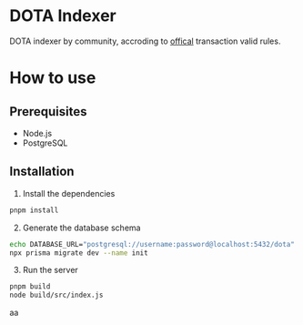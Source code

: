 # DOTA Indexer

DOTA indexer by community, accroding to [offical](https://github.com/DOTA-DOT20/genesis_balance) transaction valid rules.

# How to use

## Prerequisites

- Node.js
- PostgreSQL

## Installation

1. Install the dependencies

```bash
pnpm install
```

2. Generate the database schema

```bash
echo DATABASE_URL="postgresql://username:password@localhost:5432/dota" > .env
npx prisma migrate dev --name init
```

3. Run the server

```bash
pnpm build
node build/src/index.js
```
aa
